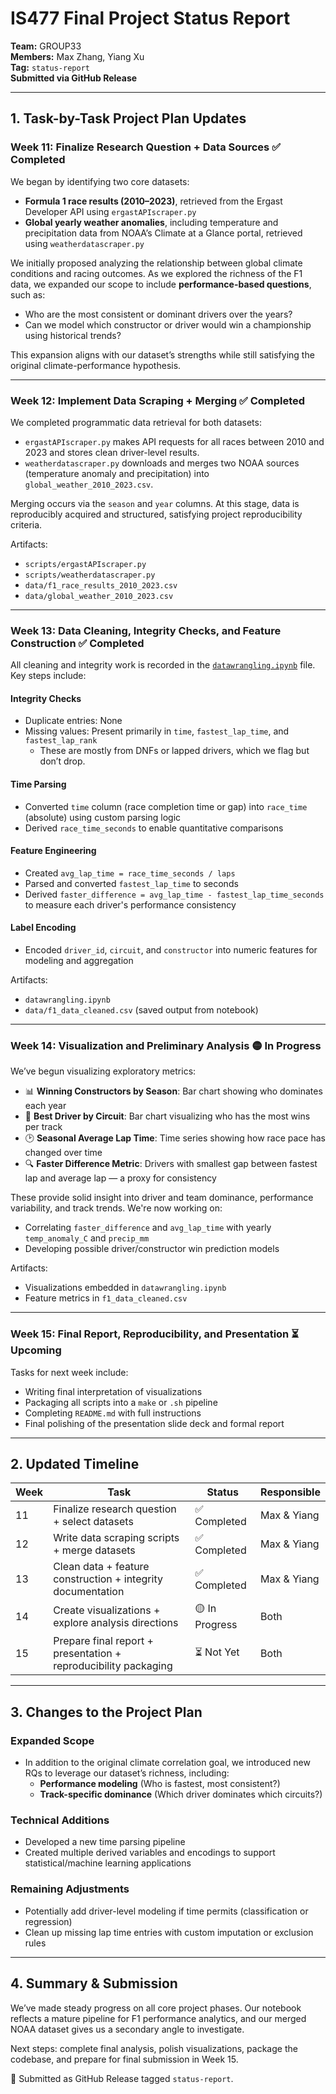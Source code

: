# IS477 Final Project Status Report  
**Team:** GROUP33  
**Members:** Max Zhang, Yiang Xu  
**Tag:** `status-report`  
**Submitted via GitHub Release**

---

## 1. Task-by-Task Project Plan Updates

### Week 11: Finalize Research Question + Data Sources ✅ Completed

We began by identifying two core datasets:
- **Formula 1 race results (2010–2023)**, retrieved from the Ergast Developer API using `ergastAPIscraper.py`
- **Global yearly weather anomalies**, including temperature and precipitation data from NOAA’s Climate at a Glance portal, retrieved using `weatherdatascraper.py`

We initially proposed analyzing the relationship between global climate conditions and racing outcomes. As we explored the richness of the F1 data, we expanded our scope to include **performance-based questions**, such as:
- Who are the most consistent or dominant drivers over the years?
- Can we model which constructor or driver would win a championship using historical trends?

This expansion aligns with our dataset’s strengths while still satisfying the original climate-performance hypothesis.

---

### Week 12: Implement Data Scraping + Merging ✅ Completed

We completed programmatic data retrieval for both datasets:
- `ergastAPIscraper.py` makes API requests for all races between 2010 and 2023 and stores clean driver-level results.
- `weatherdatascraper.py` downloads and merges two NOAA sources (temperature anomaly and precipitation) into `global_weather_2010_2023.csv`.

Merging occurs via the `season` and `year` columns. At this stage, data is reproducibly acquired and structured, satisfying project reproducibility criteria.

Artifacts:
- `scripts/ergastAPIscraper.py`
- `scripts/weatherdatascraper.py`
- `data/f1_race_results_2010_2023.csv`
- `data/global_weather_2010_2023.csv`

---

### Week 13: Data Cleaning, Integrity Checks, and Feature Construction ✅ Completed

All cleaning and integrity work is recorded in the [`datawrangling.ipynb`](datawrangling.ipynb) file. Key steps include:

#### Integrity Checks
- Duplicate entries: None
- Missing values: Present primarily in `time`, `fastest_lap_time`, and `fastest_lap_rank`
  - These are mostly from DNFs or lapped drivers, which we flag but don’t drop.

#### Time Parsing
- Converted `time` column (race completion time or gap) into `race_time` (absolute) using custom parsing logic
- Derived `race_time_seconds` to enable quantitative comparisons

#### Feature Engineering
- Created `avg_lap_time = race_time_seconds / laps`
- Parsed and converted `fastest_lap_time` to seconds
- Derived `faster_difference = avg_lap_time - fastest_lap_time_seconds` to measure each driver's performance consistency

#### Label Encoding
- Encoded `driver_id`, `circuit`, and `constructor` into numeric features for modeling and aggregation

Artifacts:
- `datawrangling.ipynb`
- `data/f1_data_cleaned.csv` (saved output from notebook)

---

### Week 14: Visualization and Preliminary Analysis 🟡 In Progress

We’ve begun visualizing exploratory metrics:

- 📊 **Winning Constructors by Season**: Bar chart showing who dominates each year
- 🏁 **Best Driver by Circuit**: Bar chart visualizing who has the most wins per track
- 🕑 **Seasonal Average Lap Time**: Time series showing how race pace has changed over time
- 🔍 **Faster Difference Metric**: Drivers with smallest gap between fastest lap and average lap — a proxy for consistency

These provide solid insight into driver and team dominance, performance variability, and track trends. We're now working on:
- Correlating `faster_difference` and `avg_lap_time` with yearly `temp_anomaly_C` and `precip_mm`
- Developing possible driver/constructor win prediction models

Artifacts:
- Visualizations embedded in `datawrangling.ipynb`
- Feature metrics in `f1_data_cleaned.csv`

---

### Week 15: Final Report, Reproducibility, and Presentation ⏳ Upcoming

Tasks for next week include:
- Writing final interpretation of visualizations
- Packaging all scripts into a `make` or `.sh` pipeline
- Completing `README.md` with full instructions
- Final polishing of the presentation slide deck and formal report

---

## 2. Updated Timeline

| Week | Task                                                              | Status       | Responsible       |
|------|-------------------------------------------------------------------|--------------|-------------------|
| 11   | Finalize research question + select datasets                      | ✅ Completed | Max & Yiang       |
| 12   | Write data scraping scripts + merge datasets                      | ✅ Completed | Max & Yiang       |
| 13   | Clean data + feature construction + integrity documentation       | ✅ Completed | Max & Yiang       |
| 14   | Create visualizations + explore analysis directions               | 🟡 In Progress | Both              |
| 15   | Prepare final report + presentation + reproducibility packaging   | ⏳ Not Yet   | Both              |

---

## 3. Changes to the Project Plan

### Expanded Scope
- In addition to the original climate correlation goal, we introduced new RQs to leverage our dataset’s richness, including:
  - **Performance modeling** (Who is fastest, most consistent?)
  - **Track-specific dominance** (Which driver dominates which circuits?)

### Technical Additions
- Developed a new time parsing pipeline
- Created multiple derived variables and encodings to support statistical/machine learning applications

### Remaining Adjustments
- Potentially add driver-level modeling if time permits (classification or regression)
- Clean up missing lap time entries with custom imputation or exclusion rules

---

## 4. Summary & Submission

We’ve made steady progress on all core project phases. Our notebook reflects a mature pipeline for F1 performance analytics, and our merged NOAA dataset gives us a secondary angle to investigate.

Next steps: complete final analysis, polish visualizations, package the codebase, and prepare for final submission in Week 15.

📝 Submitted as GitHub Release tagged `status-report`.

